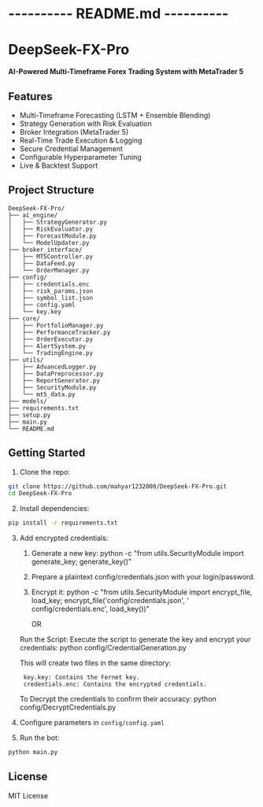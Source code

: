 # ---------- README.md ----------

# DeepSeek-FX-Pro

**AI-Powered Multi-Timeframe Forex Trading System with MetaTrader 5**

## Features

- Multi-Timeframe Forecasting (LSTM + Ensemble Blending)
- Strategy Generation with Risk Evaluation
- Broker Integration (MetaTrader 5)
- Real-Time Trade Execution & Logging
- Secure Credential Management
- Configurable Hyperparameter Tuning
- Live & Backtest Support

## Project Structure

```
DeepSeek-FX-Pro/
├── ai_engine/
│   ├── StrategyGenerator.py
│   ├── RiskEvaluator.py
│   ├── ForecastModule.py
│   └── ModelUpdater.py
├── broker_interface/
│   ├── MT5Controller.py
│   ├── DataFeed.py
│   └── OrderManager.py
├── config/
│   ├── credentials.enc
│   ├── risk_params.json
│   ├── symbol_list.json
│   ├── config.yaml
│   └── key.key
├── core/
│   ├── PortfolioManager.py
│   ├── PerformanceTracker.py
│   ├── OrderExecutor.py
│   ├── AlertSystem.py
│   └── TradingEngine.py
├── utils/
│   ├── AdvancedLogger.py
│   ├── DataPreprocessor.py
│   ├── ReportGenerator.py
│   ├── SecurityModule.py
│   └── mt5_data.py
├── models/
├── requirements.txt
├── setup.py
├── main.py
└── README.md
```

## Getting Started

1. Clone the repo:

```bash
git clone https://github.com/mahyar1232000/DeepSeek-FX-Pro.git
cd DeepSeek-FX-Pro
```

2. Install dependencies:

```bash
pip install -r requirements.txt
```

3. Add encrypted credentials:

    1. Generate a new key:
       python -c "from utils.SecurityModule import generate_key; generate_key()"

    2. Prepare a plaintext config/credentials.json with your login/password.

    3. Encrypt it:
       python -c "from utils.SecurityModule import encrypt_file, load_key; encrypt_file('config/credentials.json', '
       config/credentials.enc', load_key())"

       OR

   Run the Script: Execute the script to generate the key and encrypt your credentials:
   python config/CredentialGeneration.py

   	This will create two files in the same directory:

   		key.key: Contains the Fernet key.
   		credentials.enc: Contains the encrypted credentials.

	To Decrypt the credentials to confirm their accuracy:​
		python config/DecryptCredentials.py

4. Configure parameters in `config/config.yaml`

5. Run the bot:

```bash
python main.py
```

## License

MIT License
